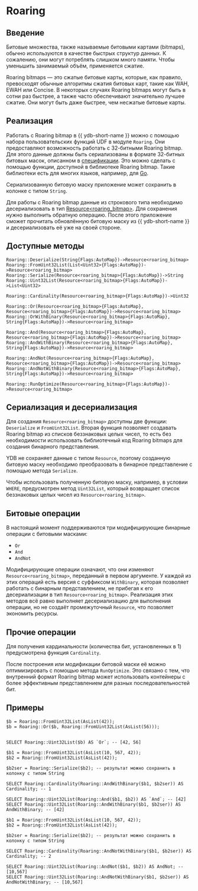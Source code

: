 # Roaring

## Введение

Битовые множества, также называемые битовыми картами (bitmaps), обычно используются в качестве быстрых структур данных. К сожалению, они могут потреблять слишком много памяти. Чтобы уменьшить занимаемый объём, применяется сжатие.

Roaring bitmaps — это сжатые битовые карты, которые, как правило, превосходят обычные алгоритмы сжатия битовых карт, такие как WAH, EWAH или Concise. В некоторых случаях Roaring bitmaps могут быть в сотни раз быстрее, а также часто обеспечивают значительно лучшее сжатие. Они могут быть даже быстрее, чем несжатые битовые карты.

## Реализация

Работать с Roaring bitmap в {{ ydb-short-name }} можно с помощью набора пользовательских функций UDF в модуле `Roaring`. Они предоставляют возможность работать с 32-битными Roaring bitmap. Для этого данные должны быть сериализованы в формате 32-битных битовых масок, описанном в [спецификации](https://github.com/RoaringBitmap/RoaringFormatSpec?tab=readme-ov-file#standard-32-bit-roaring-bitmap). Это можно сделать с помощью функции, доступной в библиотеке Roaring bitmap. Такие библиотеки есть для многих языков, например, для [Go](https://github.com/RoaringBitmap/roaring).

Сериализованную битовую маску приложение может сохранить в колонке с типом `String`.

Для работы с Roaring bitmap данные из строкового типа необходимо десериализовать в тип [Resource<roaring_bitmap>](../../types/special.md). Для сохранения нужно выполнить обратную операцию. После этого приложение сможет прочитать обновлённую битовую маску из {{ ydb-short-name }} и десериализовать её уже на своей стороне.

## Доступные методы

```yql
Roaring::Deserialize(String{Flags:AutoMap})->Resource<roaring_bitmap>
Roaring::FromUint32List(List<Uint32>{Flags:AutoMap})->Resource<roaring_bitmap>
Roaring::Serialize(Resource<roaring_bitmap>{Flags:AutoMap})->String
Roaring::Uint32List(Resource<roaring_bitmap>{Flags:AutoMap})->List<Uint32>

Roaring::Cardinality(Resource<roaring_bitmap>{Flags:AutoMap})->Uint32

Roaring::Or(Resource<roaring_bitmap>{Flags:AutoMap}, Resource<roaring_bitmap>{Flags:AutoMap})->Resource<roaring_bitmap>
Roaring::OrWithBinary(Resource<roaring_bitmap>{Flags:AutoMap}, String{Flags:AutoMap})->Resource<roaring_bitmap>

Roaring::And(Resource<roaring_bitmap>{Flags:AutoMap}, Resource<roaring_bitmap>{Flags:AutoMap})->Resource<roaring_bitmap>
Roaring::AndWithBinary(Resource<roaring_bitmap>{Flags:AutoMap}, String{Flags:AutoMap})->Resource<roaring_bitmap>

Roaring::AndNot(Resource<roaring_bitmap>{Flags:AutoMap}, Resource<roaring_bitmap>{Flags:AutoMap})->Resource<roaring_bitmap>
Roaring::AndNotWithBinary(Resource<roaring_bitmap>{Flags:AutoMap}, String{Flags:AutoMap})->Resource<roaring_bitmap>

Roaring::RunOptimize(Resource<roaring_bitmap>{Flags:AutoMap})->Resource<roaring_bitmap>
```

## Сериализация и десериализация

Для создания `Resource<roaring_bitmap>` доступны две функции: `Deserialize` и `FromUint32List`. Вторая функция позволяет создавать Roaring bitmap из списков беззнаковых целых чисел, то есть без необходимости использовать библиотечный код Roaring bitmaps для создания бинарного представления.

YDB не сохраняет данные с типом `Resource`, поэтому созданную битовую маску необходимо преобразовать в бинарное представление с помощью метода `Serialize`.

Чтобы использовать полученную битовую маску, например, в условии `WHERE`, предусмотрен метод `Uint32List`, который возвращает список беззнаковых целых чисел из `Resource<roaring_bitmap>`.

## Битовые операции

В настоящий момент поддерживаются три модифицирующие бинарные операции с битовыми масками:

- `Or`
- `And`
- `AndNot`

Модифицирующие операции означают, что они изменяют `Resource<roaring_bitmap>`, переданный в первом аргументе. У каждой из этих операций есть версия с суффиксом `WithBinary`, которая позволяет работать с бинарным представлением, не прибегая к его десериализации в тип `Resource<roaring_bitmap>`. Реализация этих методов всё равно выполняет десериализацию для выполнения операции, но не создаёт промежуточный `Resource`, что позволяет экономить ресурсы.

## Прочие операции

Для получения кардинальности (количества бит, установленных в 1) предусмотрена функция `Cardinality`.

После построения или модификации битовой маски её можно оптимизировать с помощью метода `RunOptimize`. Это связано с тем, что внутренний формат Roaring bitmap может использовать контейнеры с более эффективным представлением для разных последовательностей бит.

## Примеры

```yql
$b = Roaring::FromUint32List(AsList(42));
$b = Roaring::Or($b, Roaring::FromUint32List(AsList(56)));


SELECT Roaring::Uint32List($b) AS `Or`; -- [42, 56]
```


```yql
$b1 = Roaring::FromUint32List(AsList(10, 567, 42));
$b2 = Roaring::FromUint32List(AsList(42));

$b2ser = Roaring::Serialize($b2); -- результат можно сохранить в колонку с типом String

SELECT Roaring::Cardinality(Roaring::AndWithBinary($b1, $b2ser)) AS Cardinality; -- 1

SELECT Roaring::Uint32List(Roaring::And($b1, $b2)) AS `And`; -- [42]
SELECT Roaring::Uint32List(Roaring::AndWithBinary($b1, $b2ser)) AS AndWithBinary; -- [42]
```

```yql
$b1 = Roaring::FromUint32List(AsList(10, 567, 42));
$b2 = Roaring::FromUint32List(AsList(42));

$b2ser = Roaring::Serialize($b2); -- результат можно сохранить в колонку с типом String

SELECT Roaring::Cardinality(Roaring::AndNotWithBinary($b1, $b2ser)) AS Cardinality; -- 2

SELECT Roaring::Uint32List(Roaring::AndNot($b1, $b2)) AS AndNot; -- [10,567]
SELECT Roaring::Uint32List(Roaring::AndNotWithBinary($b1, $b2ser)) AS AndNotWithBinary; -- [10,567]
```
